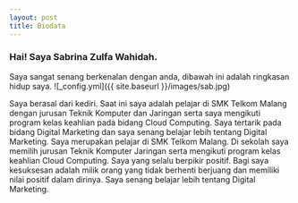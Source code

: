 ```yaml
---
layout: post
title: Biodata
---
```


<h3> Hai! Saya Sabrina Zulfa Wahidah. </h3>
Saya sangat senang berkenalan dengan anda, dibawah ini adalah ringkasan hidup saya.
![_config.yml]({{ site.baseurl }}/images/sab.jpg)

Saya berasal dari kediri. Saat ini saya adalah pelajar di SMK Telkom Malang dengan jurusan Teknik Komputer dan Jaringan serta saya mengikuti program kelas keahlian pada bidang Cloud Computing. Saya tertarik pada bidang Digital Marketing dan saya senang belajar lebih tentang Digital Marketing.
Saya merupakan pelajar di SMK Telkom Malang. Di sekolah saya memilih jurusan Teknik Komputer Jaringan serta mengikuti program kelas keahlian Cloud Computing. Saya yang selalu berpikir positif. Bagi saya kesuksesan adalah milik orang yang tidak berhenti berjuang dan memiliki nilai positif dalam dirinya. Saya senang belajar lebih tentang Digital Marketing.
